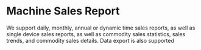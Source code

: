 # Machine Sales Report

We support daily, monthly, annual or dynamic time sales reports, as well as single device sales reports, as well as commodity sales statistics, sales trends, and commodity sales details. Data export is also supported
